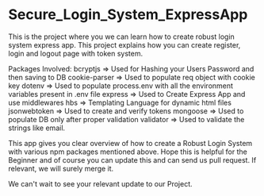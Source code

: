 # Secure_Login_System_ExpressApp

This is the project where you we can learn how to create robust login system express app. This project explains how you can create register, login and logout page with token system.

Packages Involved:
bcryptjs => Used for Hashing your Users Password and then saving to DB
cookie-parser => Used to populate req object with cookie key
dotenv => Used to populate process.env with all the environment variables present in .env file
express => Used to Create Express App and use middlewares
hbs => Templating Language for dynamic html files
jsonwebtoken => Used to create and verify tokens
mongoose => Used to populate DB only after proper validation
validator => Used to validate the strings like email.

This app gives you clear overview of how to create a Robust Login System with various npm packages mentioned above. Hope this is helpful for the Beginner and of course you can update this and can send us pull request. If relevant, we will surely merge it.

We can't wait to see your relevant update to our Project.
